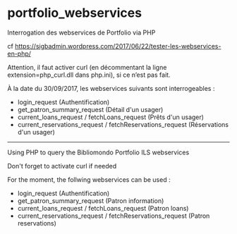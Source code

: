 # portfolio_webservices
Interrogation des webservices de Portfolio via PHP

cf https://sigbadmin.wordpress.com/2017/06/22/tester-les-webservices-en-php/

Attention, il faut activer curl (en décommentant la ligne extension=php_curl.dll dans php.ini), si ce n’est pas fait.

À la date du 30/09/2017, les webservices suivants sont interrogeables :
- login_request (Authentification)
- get_patron_summary_request (Détail d'un usager)
- current_loans_request / fetchLoans_request (Prêts d'un usager)
- current_reservations_request / fetchReservations_request (Réservations d'un usager)

------------------------------------------------------------------------

Using PHP to query the Bibliomondo Portfolio ILS webservices

Don't forget to activate curl if needed

For the moment, the follwing webservices can be used :
- login_request (Authentification)
- get_patron_summary_request (Patron information)
- current_loans_request / fetchLoans_request (Patron loans)
- current_reservations_request / fetchReservations_request (Patron reservations)
